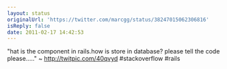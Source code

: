 ```yaml
---
layout: status
originalUrl: 'https://twitter.com/marcgg/status/38247015062306816'
isReply: false
date: 2011-02-17 14:42:53
---
```


"hat is the component in rails.how is store in database? please tell the code please....." ~ http://twitpic.com/40qvyd #stackoverflow #rails

